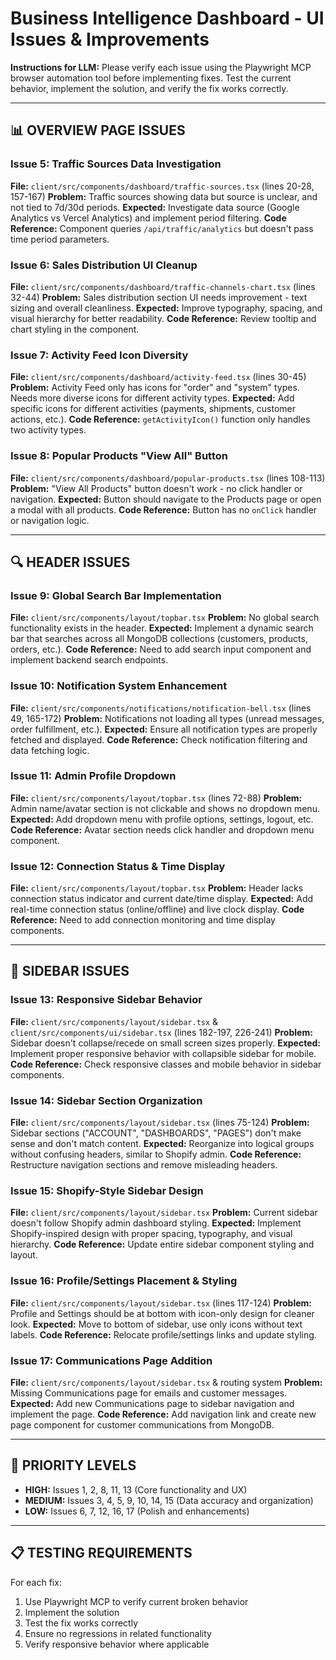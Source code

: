 # Business Intelligence Dashboard - UI Issues & Improvements

**Instructions for LLM:** Please verify each issue using the Playwright MCP browser automation tool before implementing fixes. Test the current behavior, implement the solution, and verify the fix works correctly.

---

## 📊 OVERVIEW PAGE ISSUES

### Issue 5: Traffic Sources Data Investigation
**File:** `client/src/components/dashboard/traffic-sources.tsx` (lines 20-28, 157-167)
**Problem:** Traffic sources showing data but source is unclear, and not tied to 7d/30d periods.
**Expected:** Investigate data source (Google Analytics vs Vercel Analytics) and implement period filtering.
**Code Reference:** Component queries `/api/traffic/analytics` but doesn't pass time period parameters.

### Issue 6: Sales Distribution UI Cleanup
**File:** `client/src/components/dashboard/traffic-channels-chart.tsx` (lines 32-44)
**Problem:** Sales distribution section UI needs improvement - text sizing and overall cleanliness.
**Expected:** Improve typography, spacing, and visual hierarchy for better readability.
**Code Reference:** Review tooltip and chart styling in the component.

### Issue 7: Activity Feed Icon Diversity
**File:** `client/src/components/dashboard/activity-feed.tsx` (lines 30-45)
**Problem:** Activity Feed only has icons for "order" and "system" types. Needs more diverse icons for different activity types.
**Expected:** Add specific icons for different activities (payments, shipments, customer actions, etc.).
**Code Reference:** `getActivityIcon()` function only handles two activity types.

### Issue 8: Popular Products "View All" Button
**File:** `client/src/components/dashboard/popular-products.tsx` (lines 108-113)
**Problem:** "View All Products" button doesn't work - no click handler or navigation.
**Expected:** Button should navigate to the Products page or open a modal with all products.
**Code Reference:** Button has no `onClick` handler or navigation logic.

---

## 🔍 HEADER ISSUES

### Issue 9: Global Search Bar Implementation
**File:** `client/src/components/layout/topbar.tsx`
**Problem:** No global search functionality exists in the header.
**Expected:** Implement a dynamic search bar that searches across all MongoDB collections (customers, products, orders, etc.).
**Code Reference:** Need to add search input component and implement backend search endpoints.

### Issue 10: Notification System Enhancement
**File:** `client/src/components/notifications/notification-bell.tsx` (lines 49, 165-172)
**Problem:** Notifications not loading all types (unread messages, order fulfillment, etc.).
**Expected:** Ensure all notification types are properly fetched and displayed.
**Code Reference:** Check notification filtering and data fetching logic.

### Issue 11: Admin Profile Dropdown
**File:** `client/src/components/layout/topbar.tsx` (lines 72-88)
**Problem:** Admin name/avatar section is not clickable and shows no dropdown menu.
**Expected:** Add dropdown menu with profile options, settings, logout, etc.
**Code Reference:** Avatar section needs click handler and dropdown menu component.

### Issue 12: Connection Status & Time Display
**File:** `client/src/components/layout/topbar.tsx`
**Problem:** Header lacks connection status indicator and current date/time display.
**Expected:** Add real-time connection status (online/offline) and live clock display.
**Code Reference:** Need to add connection monitoring and time display components.

---

## 📱 SIDEBAR ISSUES

### Issue 13: Responsive Sidebar Behavior
**File:** `client/src/components/layout/sidebar.tsx` & `client/src/components/ui/sidebar.tsx` (lines 182-197, 226-241)
**Problem:** Sidebar doesn't collapse/recede on small screen sizes properly.
**Expected:** Implement proper responsive behavior with collapsible sidebar for mobile.
**Code Reference:** Check responsive classes and mobile behavior in sidebar components.

### Issue 14: Sidebar Section Organization
**File:** `client/src/components/layout/sidebar.tsx` (lines 75-124)
**Problem:** Sidebar sections ("ACCOUNT", "DASHBOARDS", "PAGES") don't make sense and don't match content.
**Expected:** Reorganize into logical groups without confusing headers, similar to Shopify admin.
**Code Reference:** Restructure navigation sections and remove misleading headers.

### Issue 15: Shopify-Style Sidebar Design
**File:** `client/src/components/layout/sidebar.tsx`
**Problem:** Current sidebar doesn't follow Shopify admin dashboard styling.
**Expected:** Implement Shopify-inspired design with proper spacing, typography, and visual hierarchy.
**Code Reference:** Update entire sidebar component styling and layout.

### Issue 16: Profile/Settings Placement & Styling
**File:** `client/src/components/layout/sidebar.tsx` (lines 117-124)
**Problem:** Profile and Settings should be at bottom with icon-only design for cleaner look.
**Expected:** Move to bottom of sidebar, use only icons without text labels.
**Code Reference:** Relocate profile/settings links and update styling.

### Issue 17: Communications Page Addition
**File:** `client/src/components/layout/sidebar.tsx` & routing system
**Problem:** Missing Communications page for emails and customer messages.
**Expected:** Add new Communications page to sidebar navigation and implement the page.
**Code Reference:** Add navigation link and create new page component for customer communications from MongoDB.

---

## 🎯 PRIORITY LEVELS
- **HIGH:** Issues 1, 2, 8, 11, 13 (Core functionality and UX)
- **MEDIUM:** Issues 3, 4, 5, 9, 10, 14, 15 (Data accuracy and organization)
- **LOW:** Issues 6, 7, 12, 16, 17 (Polish and enhancements)

---

## 📋 TESTING REQUIREMENTS
For each fix:
1. Use Playwright MCP to verify current broken behavior
2. Implement the solution
3. Test the fix works correctly
4. Ensure no regressions in related functionality
5. Verify responsive behavior where applicable





